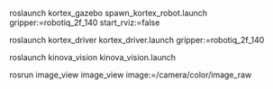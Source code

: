 roslaunch kortex_gazebo spawn_kortex_robot.launch gripper:=robotiq_2f_140 start_rviz:=false

roslaunch kortex_driver kortex_driver.launch gripper:=robotiq_2f_140

roslaunch kinova_vision kinova_vision.launch

rosrun image_view image_view image:=/camera/color/image_raw